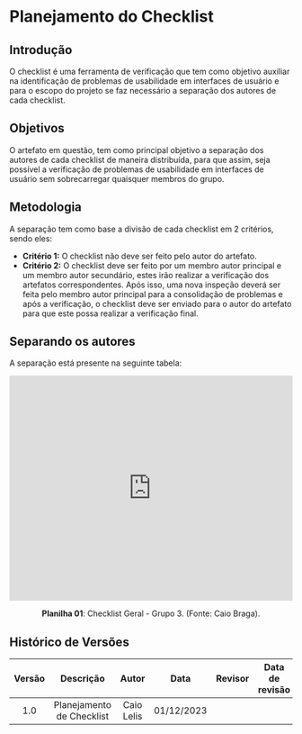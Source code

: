 # Planejamento do Checklist

## Introdução

O checklist é uma ferramenta de verificação que tem como objetivo auxiliar na identificação de problemas de usabilidade em interfaces de usuário e para o escopo do projeto se faz necessário a separação dos autores de cada checklist.

## Objetivos

O artefato em questão, tem como principal objetivo a separação dos autores de cada checklist de maneira distribuída, para que assim, seja possível a verificação de problemas de usabilidade em interfaces de usuário sem sobrecarregar quaisquer membros do grupo.


## Metodologia

A separação tem como base a divisão de cada checklist em 2 critérios, sendo eles:

- **Critério 1:** O checklist não deve ser feito pelo autor do artefato.
- **Critério 2:** O checklist deve ser feito por um membro autor principal e um membro autor secundário, estes irão realizar a verificação dos artefatos correspondentes. Após isso, uma nova inspeção deverá ser feita pelo membro autor principal para a consolidação de problemas e após a verificação, o checklist deve ser enviado para o autor do artefato para que este possa realizar a verificação final.

## Separando os autores

A separação está presente na seguinte tabela:

<iframe src="https://docs.google.com/spreadsheets/d/e/2PACX-1vT1X7IoyIu8XuVDgchZbEszGrRKImMWBhMg5z83iiVsPN0w2hS4wofW0N5mLGizhoGoUH9z_s7wACpf/pubhtml?gid=0&amp;single=true&amp;widget=true&amp;headers=false"width="100%" height="400" frameborder="0" scrolling="no"></iframe>


<div align="center">
<p> <b>Planilha 01</b>: Checklist Geral - Grupo 3. (Fonte: Caio Braga). </p>
</div>

## Histórico de Versões


| Versão |          Descrição              |     Autor      |      Data      |   Revisor     |    Data de revisão    |  
|:------:|:-------------------------------:|:--------------:|:--------------:|:-------------:|:---------------------:|
|  1.0   | Planejamento de Checklist | Caio Lelis | 01/12/2023 | | |